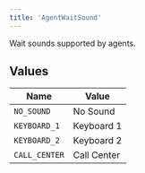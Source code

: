 ```yaml
---
title: 'AgentWaitSound'
---
```


Wait sounds supported by agents.


## Values

| Name          | Value         |
| ------------- | ------------- |
| `NO_SOUND`    | No Sound      |
| `KEYBOARD_1`  | Keyboard 1    |
| `KEYBOARD_2`  | Keyboard 2    |
| `CALL_CENTER` | Call Center   |
